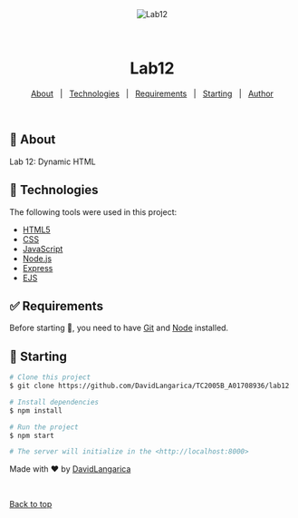 <div align="center" id="top"> 
  <img src="./.github/app.gif" alt="Lab12" />

&#xa0;

  <!-- <a href="https://lab11.netlify.app">Demo</a> -->
</div>

<h1 align="center">Lab12</h1>

<p align="center">
  <a href="#dart-about">About</a> &#xa0; | &#xa0; 
  <a href="#rocket-technologies">Technologies</a> &#xa0; | &#xa0;
  <a href="#white_check_mark-requirements">Requirements</a> &#xa0; | &#xa0;
  <a href="#checkered_flag-starting">Starting</a> &#xa0; | &#xa0;
  <a href="https://github.com/{{YOUR_GITHUB_USERNAME}}" target="_blank">Author</a>
</p>

<br>

## :dart: About

Lab 12: Dynamic HTML

## :rocket: Technologies

The following tools were used in this project:

- [HTML5](https://html.spec.whatwg.org/multipage/)
- [CSS](https://devdocs.io/css/)
- [JavaScript](https://devdocs.io/javascript/)
- [Node.js](https://nodejs.org/en/)
- [Express](https://expressjs.com/)
- [EJS](https://ejs.co/)

## :white_check_mark: Requirements

Before starting :checkered_flag:, you need to have [Git](https://git-scm.com) and [Node](https://nodejs.org/en/) installed.

## :checkered_flag: Starting

```bash
# Clone this project
$ git clone https://github.com/DavidLangarica/TC2005B_A01708936/lab12

# Install dependencies
$ npm install

# Run the project
$ npm start

# The server will initialize in the <http://localhost:8000>
```

Made with :heart: by <a href="https://github.com/DavidLangarica" target="_blank">DavidLangarica</a>

&#xa0;

<a href="#top">Back to top</a>
